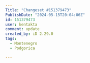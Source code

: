 ```yaml
---
Title: "Changeset #151379473"
PublishDate: "2024-05-15T20:04:06Z"
id: 151379473
user: kentakta
comment: update
created_by: iD 2.29.0
tags:
  - Montenegro
  - Podgorica

---
```


